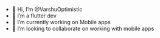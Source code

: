 - 👋 Hi, I’m @VarshuOptimistic
- 👀 I’m a flutter dev
- 🌱 I’m currently working on Mobile apps
- 💞️ I’m looking to collaborate on working with mobile apps 


<!---
VarshuOptimistic/VarshuOptimistic is a ✨ special ✨ repository because its `README.md` (this file) appears on your GitHub profile.
You can click the Preview link to take a look at your changes.
--->

